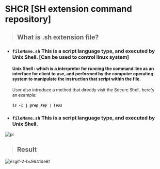 # SHCR [SH extension command repository]
> ## What is .sh extension file?  
### 
* ### `fileName.sh` This is a script language type, and executed by Unix Shell. [Can be used to control linux system]
	#### Unix Shell : which is a interpreter for running the command line as an interface for client to use, and performed by the computer operating system to manipulate the instruction that script within the file.
	User also introduce a method that directly visit the Secure Shell, here's an example:
	##### `ls -l | grep key | less`
* ### `fileName.sh` This is a script language type, and executed by Unix Shell. 

![pi](https://github.com/WeiberNoname/PortablePractice/assets/129390032/dfbfff4a-2d66-48bc-a970-d039b52eaec9)
> ## Result 
	 
![ezgif-2-bc9641de8f](https://github.com/WeiberNoname/PortablePractice/assets/129390032/545fb3d1-e880-45fc-857c-43ce04352c34)
